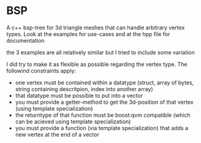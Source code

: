# BSP
A c++ bsp-tree for 3d triangle meshes that can handle arbitrary vertex types. Look at the examples for use-cases and at the hpp file for documentation

the 3 examples are all relatively similar but I tried to include some variation

I did try to make it as flexible as possible regarding the vertex type. The followind constraints apply:

- one vertex must be contained within a datatype (struct, array of bytes, string containing descritpion, index into another array)
- that datatype must be possible to put into a vector
- you must provide a getter-method to get the 3d-position of that vertex (using template specialization)
- the returntype of that function must be boost:qvm compatible (which can be acieved using template specialization)
- you must provide a function (via template specialization) that adds a new vertex at the end of a vector
